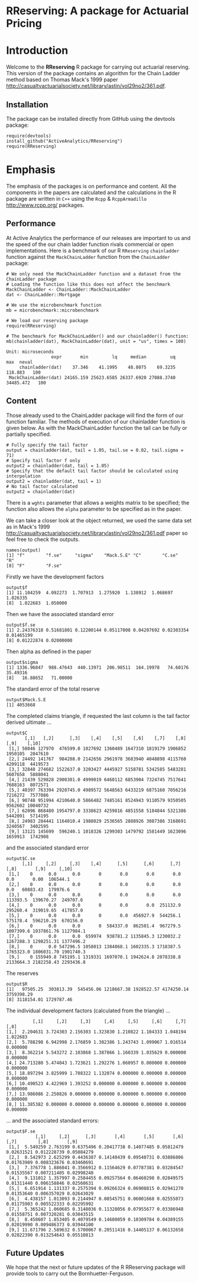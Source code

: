 RReserving: A package for Actuarial Pricing
==========================================

# Introduction

Welcome to the **RReserving** R package for carrying out actuarial reserving. This version of the package contains an algorithm for the Chain Ladder method based on Thomas Mack's 1999 paper <http://casualtyactuarialsociety.net/library/astin/vol29no2/361.pdf>.

## Installation

The package can be installed directly from GitHub using the devtools package:

```
require(devtools)
install_github("ActiveAnalytics/RReserving")
require(RReserving)
```

# Emphasis

The emphasis of the packages is on performance and content. All the components in the papers are calculated and the calculations in the R package are written in `C++` using the `Rcpp` & `RcppArmadillo` <http://www.rcpp.org/> packages.

## Performance

At Active Analytics the performance of our releases are important to us and the speed of the our chain ladder function rivals commercial or open implementations. Here is a benchmark of our R `RReserving` `chainladder` function against the `MackChainLadder` function from the `ChainLadder` package:

```
# We only need the MackChainLadder function and a dataset from the ChainLadder package
# Loading the function like this does not affect the benchmark
MackChainLadder <- ChainLadder::MackChainLadder
dat <- ChainLadder::Mortgage

# We use the microbenchmark function
mb = microbenchmark::microbenchmark

# We load our reserving package
require(RReserving)

# The benchmark for MackChainLadder() and our chainladder() function:
mb(chainladder(dat), MackChainLadder(dat), unit = "us", times = 100)

Unit: microseconds
                 expr       min         lq     median         uq       max  neval
     chainladder(dat)    37.346    41.1995    48.8075    69.3235   118.883   100
 MackChainLadder(dat) 24165.159 25623.6585 26337.6920 27088.3740 34485.472   100
```

## Content

Those already used to the ChainLadder package will find the form of our function familiar. The methods of execution of our chainladder function is given below. As with the MackChainLadder function the tail can be fully or partially specified.

```
# Fully specify the tail factor
output = chainladder(dat, tail = 1.05, tail.se = 0.02, tail.sigma = 71)
# Specify tail factor f only
output2 = chainladder(dat, tail = 1.05)
# Specify that the default tail factor should be calculated using interpolation
output2 = chainladder(dat, tail = 1)
# No tail factor calculated
output2 = chainladder(dat)
```

There is a `wghts` parameter that allows a weights matrix to be specified; the function also allows the `alpha` parameter to be specified as in the paper.

We can take a closer look at the object returned, we used the same data set as in Mack's 1999 <http://casualtyactuarialsociety.net/library/astin/vol29no2/361.pdf> paper so feel free to check the outputs.


```
names(output)
[1] "f"        "f.se"     "sigma"    "Mack.S.E" "C"        "C.se"     "R"
[8] "F"        "F.se"
```

Firstly we have the development factors

```
output$f
[1] 11.104259  4.092273  1.707913  1.275920  1.138912  1.068697  1.026335
[8]  1.022683  1.050000
```
Then we have the associated standard error

```
output$f.se
[1] 2.24376318 0.51681801 0.12200144 0.05117008 0.04207692 0.02303354 0.01465199
[8] 0.01222874 0.02000000
```
Then alpha as defined in the paper

```
output$sigma
[1] 1336.96847  988.47643  440.13971  206.98511  164.19978   74.60176   35.49316
[8]   16.88652   71.00000
```

The standard error of the total reserve

```
output$Mack.S.E
[1] 4053668
```
The completed claims triangle, if requested the last column is the tail factor derived ultimate ...

```
output$C
       [,1]   [,2]      [,3]    [,4]    [,5]    [,6]    [,7]    [,8]    [,9]    [,10]
 [1,] 58046 127970  476599.0 1027692 1360489 1647310 1819179 1906852 1950105  2047610
 [2,] 24492 141767  984288.0 2142656 2961978 3683940 4048898 4115760 4209118  4419573
 [3,] 32848 274682 1522637.0 3203427 4445927 5158781 5342585 5483281 5607658  5888041
 [4,] 21439 529828 2900301.0 4999019 6460112 6853904 7324745 7517641 7688163  8072571
 [5,] 40397 763394 2920745.0 4989572 5648563 6433219 6875160 7056216 7216272  7577086
 [6,] 90748 951994 4210640.0 5866482 7485161 8524943 9110579 9350505 9562602 10040732
 [7,] 62096 868480 1954797.0 3338623 4259816 4851558 5184844 5321386 5442091  5714195
 [8,] 24983 284441 1164010.4 1988029 2536565 2888926 3087386 3168691 3240567  3402595
 [9,] 13121 145699  596240.1 1018326 1299303 1479792 1581449 1623096 1659913  1742908
```

and the associated standard error

```
output$C.se
      [,1]     [,2]     [,3]    [,4]      [,5]      [,6]      [,7]      [,8]       [,9]     [,10]
 [1,]    0      0.0      0.0       0       0.0       0.0       0.0       0.0       0.00  106544.1
 [2,]    0      0.0      0.0       0       0.0       0.0       0.0       0.0   60883.43  179976.6
 [3,]    0      0.0      0.0       0       0.0       0.0       0.0  113393.5  139670.27  249707.6
 [4,]    0      0.0      0.0       0       0.0       0.0  251132.9  295260.4  319019.65  417857.0
 [5,]    0      0.0      0.0       0       0.0  456927.9  544256.1  575178.4  596210.29  670156.0
 [6,]    0      0.0      0.0       0  584337.0  862501.4  967279.5 1007399.6 1037861.76 1127984.1
 [7,]    0      0.0      0.0  659974  938781.2 1135845.3 1230032.2 1267288.3 1298251.31 1377496.2
 [8,]    0      0.0 547296.5 1058013 1384868.1 1602335.3 1718387.5 1765323.0 1806031.70 1901740.3
 [9,]    0 155949.8 745195.1 1319331 1697070.1 1942624.8 2078338.8 2133664.3 2182258.43 2293436.8
```

The reserves

```
output$R
[1]   97505.25  303813.39  545456.06 1218667.38 1928522.57 4174250.14 3759398.29
[8] 3118154.01 1729787.46
```

The individual development factors (calculated from the triangle) ...

```output$F
          [,1]     [,2]     [,3]     [,4]     [,5]     [,6]     [,7]     [,8]
[1,]  2.204631 3.724303 2.156303 1.323830 1.210822 1.104333 1.048194 1.022683
[2,]  5.788298 6.942998 2.176859 1.382386 1.243743 1.099067 1.016514 0.000000
[3,]  8.362214 5.543272 2.103868 1.387866 1.160339 1.035629 0.000000 0.000000
[4,] 24.713280 5.474043 1.723621 1.292276 1.060957 0.000000 0.000000 0.000000
[5,] 18.897294 3.825999 1.708322 1.132074 0.000000 0.000000 0.000000 0.000000
[6,] 10.490523 4.422969 1.393252 0.000000 0.000000 0.000000 0.000000 0.000000
[7,] 13.986086 2.250826 0.000000 0.000000 0.000000 0.000000 0.000000 0.000000
[8,] 11.385382 0.000000 0.000000 0.000000 0.000000 0.000000 0.000000 0.000000
```

... and the associated standard errors:


```
output$F.se
           [,1]     [,2]      [,3]       [,4]       [,5]       [,6]       [,7]        [,8]       [,9]
 [1,]  5.549259 2.763199 0.6375496 0.20417738 0.14077485 0.05812479 0.02631521 0.012228739 0.05084279
 [2,]  8.542973 2.625299 0.4436387 0.14140439 0.09540731 0.03886806 0.01763909 0.008323676 0.03460691
 [3,]  7.376778 1.886041 0.3566912 0.11564629 0.07787381 0.03284547 0.01535567 0.007211405 0.02998248
 [4,]  9.131012 1.357997 0.2584455 0.09257564 0.06460298 0.02849575 0.01311440 0.006158846 0.02560631
 [5,]  6.651914 1.131337 0.2575394 0.09266324 0.06908815 0.02941270 0.01353640 0.006357029 0.02643029
 [6,]  4.438157 1.013093 0.2144947 0.08545751 0.06001668 0.02555073 0.01175903 0.005522333 0.02295992
 [7,]  5.365242 1.060685 0.3148036 0.11328056 0.07955677 0.03386948 0.01558751 0.007320281 0.03043515
 [8,]  8.458607 1.853405 0.4079549 0.14680059 0.10309784 0.04389155 0.02019990 0.009486373 0.03944100
 [9,] 11.671796 2.589632 0.5700067 0.20511416 0.14405137 0.06132658 0.02822390 0.013254643 0.05510813
```

## Future Updates

We hope that the next or future updates of the R RReserving package will provide tools to carry out the Bornhuetter-Ferguson.


